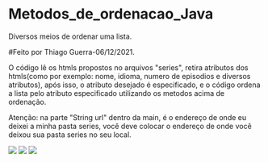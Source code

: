 # Metodos_de_ordenacao_Java
Diversos meios de ordenar uma lista. 

#Feito por Thiago Guerra-06/12/2021.

O código lê os htmls propostos no arquivos "series", retira atributos dos htmls(como por exemplo: nome, idioma, numero de episodios e diversos atributos), após isso,
o atributo desejado é especificado, e o código ordena a lista pelo atributo especificado utilizando os metodos acima de ordenação.

Atenção: na parte "String url" dentro da main, é o endereço de onde eu deixei a minha pasta series, você deve colocar o endereço de onde você deixou sua pasta series
no seu local.
<div>
<img src="https://img.icons8.com/color/48/000000/java-coffee-cup-logo--v1.png"/>
<img src="https://img.icons8.com/color/48/000000/html-5--v1.png"/>
  <img src="https://img.icons8.com/color/48/000000/c-programming.png"/>
  </div>
 
